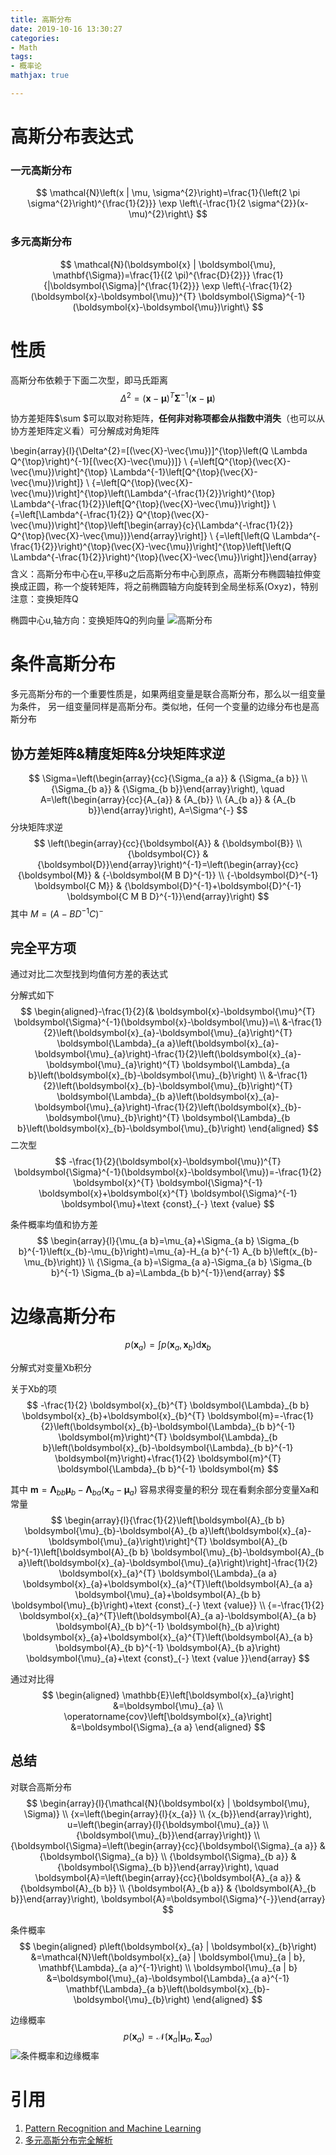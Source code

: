 ```yaml
---
title: 高斯分布
date: 2019-10-16 13:30:27
categories:
- Math
tags:
- 概率论
mathjax: true

---
```

# 高斯分布表达式
### 一元高斯分布

$$
\mathcal{N}\left(x | \mu, \sigma^{2}\right)=\frac{1}{\left(2 \pi \sigma^{2}\right)^{\frac{1}{2}}} \exp \left\{-\frac{1}{2 \sigma^{2}}(x-\mu)^{2}\right\}
$$

### 多元高斯分布

$$
\mathcal{N}(\boldsymbol{x} | \boldsymbol{\mu}, \mathbf{\Sigma})=\frac{1}{(2 \pi)^{\frac{D}{2}}} \frac{1}{|\boldsymbol{\Sigma}|^{\frac{1}{2}}} \exp \left\{-\frac{1}{2}(\boldsymbol{x}-\boldsymbol{\mu})^{T} \boldsymbol{\Sigma}^{-1}(\boldsymbol{x}-\boldsymbol{\mu})\right\}
$$
# 性质
高斯分布依赖于下面二次型，即马氏距离
$$
\Delta^{2}=(\boldsymbol{x}-\boldsymbol{\mu})^{T} \boldsymbol{\Sigma}^{-1}(\boldsymbol{x}-\boldsymbol{\mu})
$$

协方差矩阵$\sum $可以取对称矩阵，**任何非对称项都会从指数中消失**（也可以从协方差矩阵定义看）可分解成对角矩阵

$$
$$
\begin{array}{l}{\Delta^{2}=[(\vec{X}-\vec{\mu})]^{\top}\left(Q \Lambda Q^{\top}\right)^{-1}[(\vec{X}-\vec{\mu})]} \\ {=\left[Q^{\top}(\vec{X}-\vec{\mu})\right]^{\top} \Lambda^{-1}\left[Q^{\top}(\vec{X}-\vec{\mu})\right]} \\ {=\left[Q^{\top}(\vec{X}-\vec{\mu})\right]^{\top}\left(\Lambda^{-\frac{1}{2}}\right)^{\top} \Lambda^{-\frac{1}{2}}\left[Q^{\top}(\vec{X}-\vec{\mu})\right]} \\ {=\left[\Lambda^{-\frac{1}{2}} Q^{\top}(\vec{X}-\vec{\mu})\right]^{\top}\left[\begin{array}{c}{\Lambda^{-\frac{1}{2}} Q^{\top}(\vec{X}-\vec{\mu})}\end{array}\right]} \\ {=\left[\left(Q \Lambda^{-\frac{1}{2}}\right)^{\top}(\vec{X}-\vec{\mu})\right]^{\top}\left[\left(Q \Lambda^{-\frac{1}{2}}\right)^{\top}(\vec{X}-\vec{\mu})\right]}\end{array}
$$
$$
含义：高斯分布中心在u,平移u之后高斯分布中心到原点，高斯分布椭圆轴拉伸变换成正圆，称一个旋转矩阵，将之前椭圆轴方向旋转到全局坐标系(Oxyz)，特别注意：变换矩阵Q

椭圆中心u,轴方向：变换矩阵Q的列向量
![高斯分布](高斯分布.png)

# 条件高斯分布
多元⾼斯分布的⼀个重要性质是，如果两组变量是联合⾼斯分布，那么以⼀组变量为条件，
另⼀组变量同样是⾼斯分布。类似地，任何⼀个变量的边缘分布也是⾼斯分布
## 协方差矩阵&精度矩阵&分块矩阵求逆
$$
\Sigma=\left(\begin{array}{cc}{\Sigma_{a a}} & {\Sigma_{a b}} \\ {\Sigma_{b a}} & {\Sigma_{b b}}\end{array}\right), \quad A=\left(\begin{array}{cc}{A_{a}} & {A_{b}} \\ {A_{b a}} & {A_{b b}}\end{array}\right), A=\Sigma^{-}
$$
分块矩阵求逆
$$
\left(\begin{array}{cc}{\boldsymbol{A}} & {\boldsymbol{B}} \\ {\boldsymbol{C}} & {\boldsymbol{D}}\end{array}\right)^{-1}=\left(\begin{array}{cc}{\boldsymbol{M}} & {-\boldsymbol{M B D}^{-1}} \\ {-\boldsymbol{D}^{-1} \boldsymbol{C M}} & {\boldsymbol{D}^{-1}+\boldsymbol{D}^{-1} \boldsymbol{C M B D}^{-1}}\end{array}\right)
$$
其中 $M=\left(A-B D^{-1} C\right)^{-}$
## 完全平方项
通过对比二次型找到均值何方差的表达式

分解式如下
$$
\begin{aligned}-\frac{1}{2}(& \boldsymbol{x}-\boldsymbol{\mu}^{T} \boldsymbol{\Sigma}^{-1}(\boldsymbol{x}-\boldsymbol{\mu})=\\ &-\frac{1}{2}\left(\boldsymbol{x}_{a}-\boldsymbol{\mu}_{a}\right)^{T} \boldsymbol{\Lambda}_{a a}\left(\boldsymbol{x}_{a}-\boldsymbol{\mu}_{a}\right)-\frac{1}{2}\left(\boldsymbol{x}_{a}-\boldsymbol{\mu}_{a}\right)^{T} \boldsymbol{\Lambda}_{a b}\left(\boldsymbol{x}_{b}-\boldsymbol{\mu}_{b}\right) \\ &-\frac{1}{2}\left(\boldsymbol{x}_{b}-\boldsymbol{\mu}_{b}\right)^{T} \boldsymbol{\Lambda}_{b a}\left(\boldsymbol{x}_{a}-\boldsymbol{\mu}_{a}\right)-\frac{1}{2}\left(\boldsymbol{x}_{b}-\boldsymbol{\mu}_{b}\right)^{T} \boldsymbol{\Lambda}_{b b}\left(\boldsymbol{x}_{b}-\boldsymbol{\mu}_{b}\right) \end{aligned}
$$
二次型
$$
-\frac{1}{2}(\boldsymbol{x}-\boldsymbol{\mu})^{T} \boldsymbol{\Sigma}^{-1}(\boldsymbol{x}-\boldsymbol{\mu})=-\frac{1}{2} \boldsymbol{x}^{T} \boldsymbol{\Sigma}^{-1} \boldsymbol{x}+\boldsymbol{x}^{T} \boldsymbol{\Sigma}^{-1} \boldsymbol{\mu}+\text {const}_{-} \text {value}
$$

条件概率均值和协方差
$$
\begin{array}{l}{\mu_{a b}=\mu_{a}+\Sigma_{a b} \Sigma_{b b}^{-1}\left(x_{b}-\mu_{b}\right)=\mu_{a}-H_{a b}^{-1} A_{b b}\left(x_{b}-\mu_{b}\right)} \\ {\Sigma_{a b}=\Sigma_{a a}-\Sigma_{a b} \Sigma_{b b}^{-1} \Sigma_{b a}=\Lambda_{b b}^{-1}}\end{array}
$$

# 边缘高斯分布
$$
p\left(\boldsymbol{x}_{a}\right)=\int p\left(\boldsymbol{x}_{a}, \boldsymbol{x}_{b}\right) \mathrm{d} \boldsymbol{x}_{b}
$$

分解式对变量Xb积分

关于Xb的项
$$
-\frac{1}{2} \boldsymbol{x}_{b}^{T} \boldsymbol{\Lambda}_{b b} \boldsymbol{x}_{b}+\boldsymbol{x}_{b}^{T} \boldsymbol{m}=-\frac{1}{2}\left(\boldsymbol{x}_{b}-\boldsymbol{\Lambda}_{b b}^{-1} \boldsymbol{m}\right)^{T} \boldsymbol{\Lambda}_{b b}\left(\boldsymbol{x}_{b}-\boldsymbol{\Lambda}_{b b}^{-1} \boldsymbol{m}\right)+\frac{1}{2} \boldsymbol{m}^{T} \boldsymbol{\Lambda}_{b b}^{-1} \boldsymbol{m}
$$

其中 $\boldsymbol{m}=\boldsymbol{\Lambda}_{b b} \boldsymbol{\mu}_{b}-\boldsymbol{\Lambda}_{b a}\left(\boldsymbol{x}_{a}-\boldsymbol{\mu}_{a}\right)$
容易求得变量的积分 现在看剩余部分变量Xa和常量
$$
\begin{array}{l}{\frac{1}{2}\left[\boldsymbol{A}_{b b} \boldsymbol{\mu}_{b}-\boldsymbol{A}_{b a}\left(\boldsymbol{x}_{a}-\boldsymbol{\mu}_{a}\right)\right]^{T} \boldsymbol{A}_{b b}^{-1}\left[\boldsymbol{A}_{b b} \boldsymbol{\mu}_{b}-\boldsymbol{A}_{b a}\left(\boldsymbol{x}_{a}-\boldsymbol{\mu}_{a}\right)\right]-\frac{1}{2} \boldsymbol{x}_{a}^{T} \boldsymbol{\Lambda}_{a a} \boldsymbol{x}_{a}+\boldsymbol{x}_{a}^{T}\left(\boldsymbol{A}_{a a} \boldsymbol{\mu}_{a}+\boldsymbol{A}_{b b} \boldsymbol{\mu}_{b}\right)+\text {const}_{-} \text {value}} \\ {=-\frac{1}{2} \boldsymbol{x}_{a}^{T}\left(\boldsymbol{A}_{a a}-\boldsymbol{A}_{a b} \boldsymbol{A}_{b b}^{-1} \boldsymbol{h}_{b a}\right) \boldsymbol{x}_{a}+\boldsymbol{x}_{a}^{T}\left(\boldsymbol{A}_{a b} \boldsymbol{A}_{b b}^{-1} \boldsymbol{A}_{b a}\right) \boldsymbol{\mu}_{a}+\text {const}_{-} \text {value }}\end{array}
$$

通过对比得
$$
\begin{aligned} \mathbb{E}\left[\boldsymbol{x}_{a}\right] &=\boldsymbol{\mu}_{a} \\ \operatorname{cov}\left[\boldsymbol{x}_{a}\right] &=\boldsymbol{\Sigma}_{a a} \end{aligned}
$$

## 总结
对联合高斯分布
$$
\begin{array}{l}{\mathcal{N}(\boldsymbol{x} | \boldsymbol{\mu}, \Sigma)} \\ {x=\left(\begin{array}{l}{x_{a}} \\ {x_{b}}\end{array}\right), u=\left(\begin{array}{l}{\boldsymbol{\mu}_{a}} \\ {\boldsymbol{\mu}_{b}}\end{array}\right)} \\ {\boldsymbol{\Sigma}=\left(\begin{array}{cc}{\boldsymbol{\Sigma}_{a a}} & {\boldsymbol{\Sigma}_{a b}} \\ {\boldsymbol{\Sigma}_{b a}} & {\boldsymbol{\Sigma}_{b b}}\end{array}\right), \quad \boldsymbol{A}=\left(\begin{array}{cc}{\boldsymbol{A}_{a a}} & {\boldsymbol{A}_{b b}} \\ {\boldsymbol{A}_{b a}} & {\boldsymbol{A}_{b b}}\end{array}\right), \boldsymbol{A}=\boldsymbol{\Sigma}^{-}}\end{array}
$$

条件概率
$$
\begin{aligned} p\left(\boldsymbol{x}_{a} | \boldsymbol{x}_{b}\right) &=\mathcal{N}\left(\boldsymbol{x}_{a} | \boldsymbol{\mu}_{a | b}, \mathbf{\Lambda}_{a a}^{-1}\right) \\ \boldsymbol{\mu}_{a | b} &=\boldsymbol{\mu}_{a}-\boldsymbol{\Lambda}_{a a}^{-1} \mathbf{\Lambda}_{a b}\left(\boldsymbol{x}_{b}-\boldsymbol{\mu}_{b}\right) \end{aligned}
$$

边缘概率
$$
p\left(\boldsymbol{x}_{a}\right)=\mathcal{N}\left(\boldsymbol{x}_{a} | \boldsymbol{\mu}_{a}, \boldsymbol{\Sigma}_{a a}\right)
$$
![条件概率和边缘概率](条件边缘.png)

# 引用
1. [Pattern Recognition and Machine Learning](https://www.microsoft.com/en-us/research/people/cmbishop/)
2. [多元高斯分布完全解析](https://zhuanlan.zhihu.com/p/58987388)